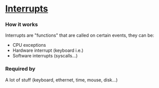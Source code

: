 # [Interrupts](https://wiki.osdev.org/Interrupts)
### How it works
Interrupts are "functions" that are called on certain events, they can be:
- CPU exceptions
- Hardware interrupt (keyboard i.e.)
- Software interrupts (syscalls...)

### Required by
A lot of stuff (keyboard, ethernet, time, mouse, disk...)